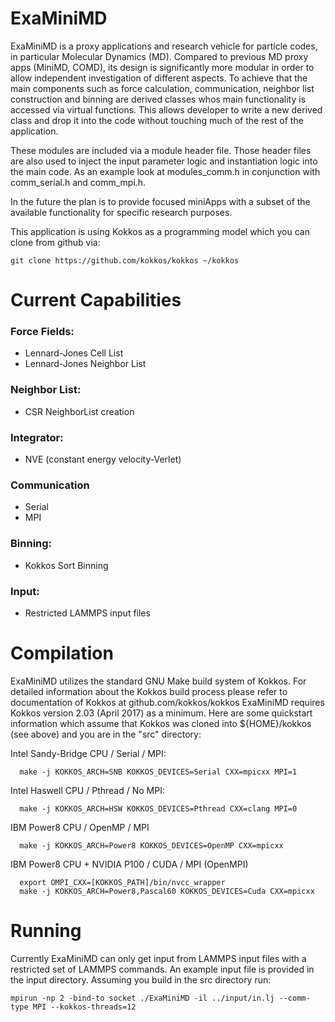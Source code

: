# ExaMiniMD

ExaMiniMD is a proxy applications and research vehicle for 
particle codes, in particular Molecular Dynamics (MD). Compared to 
previous MD proxy apps (MiniMD, COMD), its design is significantly more 
modular in order to allow independent investigation of different aspects.
To achieve that the main components such as force calculation, 
communication, neighbor list construction and binning are derived 
classes whos main functionality is accessed via virtual functions. 
This allows developer to write a new derived class and drop it into the code
without touching much of the rest of the application.

These modules are included via a module header file. Those header files are
also used to inject the input parameter logic and instantiation logic into 
the main code. As an example look at modules_comm.h in conjunction with 
comm_serial.h and comm_mpi.h. 

In the future the plan is to provide focused miniApps with a subset of the 
available functionality for specific research purposes. 

This application is using Kokkos as a programming model which you can clone
from github via:
```
git clone https://github.com/kokkos/kokkos ~/kokkos
```

# Current Capabilities

### Force Fields:
 * Lennard-Jones Cell List
 * Lennard-Jones Neighbor List

### Neighbor List:
 * CSR NeighborList creation

### Integrator:
 * NVE (constant energy velocity-Verlet)

### Communication
 * Serial
 * MPI

### Binning:
 * Kokkos Sort Binning

### Input:
 * Restricted LAMMPS input files

# Compilation

ExaMiniMD utilizes the standard GNU Make build system of Kokkos. For
detailed information about the Kokkos build process please refer to 
documentation of Kokkos at github.com/kokkos/kokkos
ExaMiniMD requires Kokkos version 2.03 (April 2017) as a minimum.
Here are some quickstart information which assume that Kokkos was 
cloned into ${HOME}/kokkos (see above) and you are in the "src"
directory:

Intel Sandy-Bridge CPU / Serial / MPI:
```
  make -j KOKKOS_ARCH=SNB KOKKOS_DEVICES=Serial CXX=mpicxx MPI=1
```

Intel Haswell CPU / Pthread / No MPI:
```
  make -j KOKKOS_ARCH=HSW KOKKOS_DEVICES=Pthread CXX=clang MPI=0
```

IBM Power8 CPU / OpenMP / MPI
```
  make -j KOKKOS_ARCH=Power8 KOKKOS_DEVICES=OpenMP CXX=mpicxx
```

IBM Power8 CPU + NVIDIA P100 / CUDA / MPI (OpenMPI)
```
  export OMPI_CXX=[KOKKOS_PATH]/bin/nvcc_wrapper
  make -j KOKKOS_ARCH=Power8,Pascal60 KOKKOS_DEVICES=Cuda CXX=mpicxx
```

# Running

Currently ExaMiniMD can only get input from LAMMPS input files with a 
restricted set of LAMMPS commands. An example input file is provided in the
input directory. Assuming you build in the src directory run:

```
mpirun -np 2 -bind-to socket ./ExaMiniMD -il ../input/in.lj --comm-type MPI --kokkos-threads=12
```

